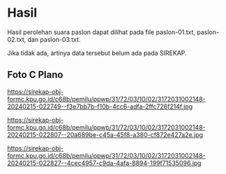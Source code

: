 # Hasil

Hasil perolehan suara paslon dapat dilihat pada file paslon-01.txt, paslon-02.txt, dan paslon-03.txt.

Jika tidak ada, artinya data tersebut belum ada pada SIREKAP.

## Foto C Plano

https://sirekap-obj-formc.kpu.go.id/c68b/pemilu/ppwp/31/72/03/10/02/3172031002148-20240215-022749--f3e7bb7b-f10b-4cc6-adfa-2ffc726f214f.jpg

https://sirekap-obj-formc.kpu.go.id/c68b/pemilu/ppwp/31/72/03/10/02/3172031002148-20240215-022807--20a689be-c45a-45f8-a380-cf872e427a2e.jpg

https://sirekap-obj-formc.kpu.go.id/c68b/pemilu/ppwp/31/72/03/10/02/3172031002148-20240215-022827--4cec4957-c9da-4afa-8894-199f71535096.jpg

